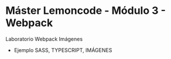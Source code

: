 # Máster Lemoncode - Módulo 3 - Webpack
Laboratorio Webpack Imágenes
 - Ejemplo SASS, TYPESCRIPT, IMÁGENES